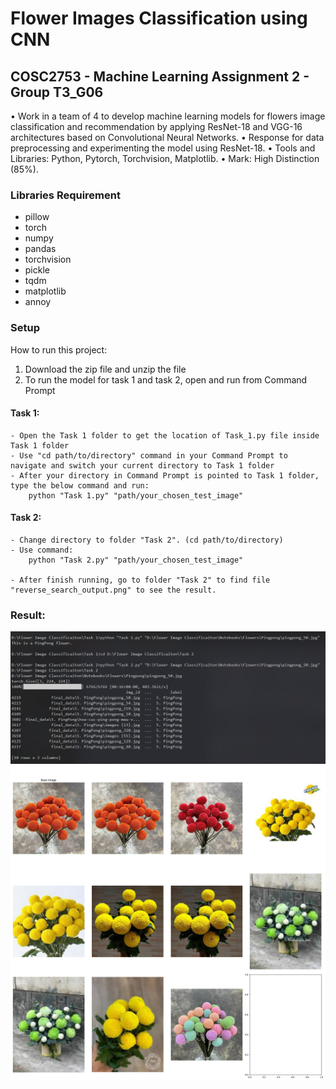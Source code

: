 # Flower Images Classification using CNN

## COSC2753 - Machine Learning Assignment 2 - Group T3_G06

•	Work in a team of 4 to develop machine learning models for flowers image classification and recommendation by applying ResNet-18 and VGG-16 architectures based on Convolutional Neural Networks. 
•	Response for data preprocessing and experimenting the model using ResNet-18. 
•	Tools and Libraries: Python, Pytorch, Torchvision, Matplotlib. 
•	Mark: High Distinction (85%). 

### Libraries Requirement
- pillow
- torch
- numpy
- pandas
- torchvision
- pickle
- tqdm
- matplotlib
- annoy

### Setup
How to run this project: 

1. Download the zip file and unzip the file
2. To run the model for task 1 and task 2, open and run from Command Prompt

#### Task 1: 
~~~
- Open the Task 1 folder to get the location of Task_1.py file inside Task 1 folder
- Use "cd path/to/directory" command in your Command Prompt to navigate and switch your current directory to Task 1 folder
- After your directory in Command Prompt is pointed to Task 1 folder, type the below command and run:
	python "Task 1.py" "path/your_chosen_test_image"
~~~

#### Task 2:
~~~
- Change directory to folder "Task 2". (cd path/to/directory)
- Use command: 
	python "Task 2.py" "path/your_chosen_test_image"

- After finish running, go to folder "Task 2" to find file "reverse_search_output.png" to see the result.
~~~

### Result:
<img src="Result.png">
<img src="reverse_search_output.png">
